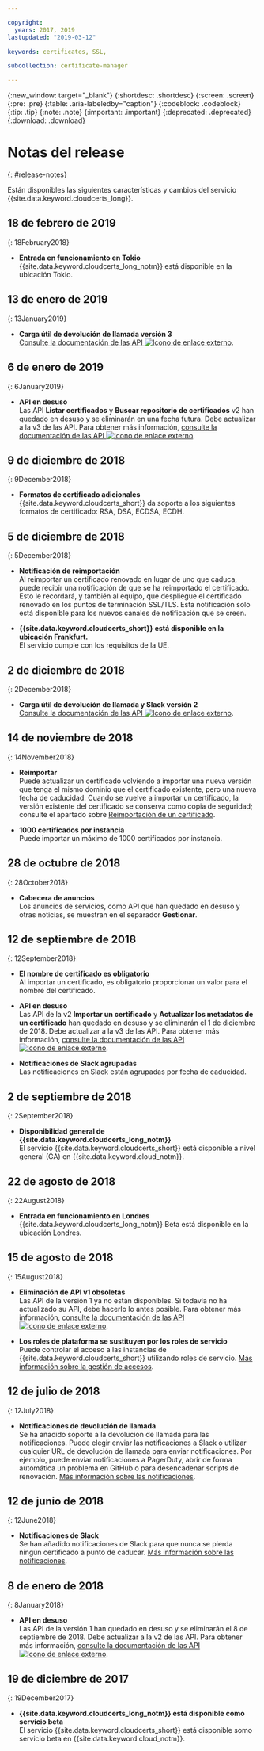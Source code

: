 ```yaml
---

copyright:
  years: 2017, 2019
lastupdated: "2019-03-12"

keywords: certificates, SSL, 

subcollection: certificate-manager

---
```


{:new_window: target="_blank"}
{:shortdesc: .shortdesc}
{:screen: .screen}
{:pre: .pre}
{:table: .aria-labeledby="caption"}
{:codeblock: .codeblock}
{:tip: .tip}
{:note: .note}
{:important: .important}
{:deprecated: .deprecated}
{:download: .download}

# Notas del release
{: #release-notes}

Están disponibles las siguientes características y cambios del servicio {{site.data.keyword.cloudcerts_long}}.

## 18 de febrero de 2019
{: 18February2018}

- **Entrada en funcionamiento en Tokio**  
  {{site.data.keyword.cloudcerts_long_notm}} está disponible en la ubicación Tokio.

## 13 de enero de 2019
{: 13January2019}
- **Carga útil de devolución de llamada versión 3**  
  [Consulte la documentación de las API ![Icono de enlace externo](../../icons/launch-glyph.svg "Icono de enlace externo")](https://cloud.ibm.com/apidocs/certificate-manager).

## 6 de enero de 2019
{: 6January2019}
- **API en desuso**  
  Las API **Listar certificados** y **Buscar repositorio de certificados** v2 han quedado en desuso y se eliminarán en una fecha futura. Debe actualizar a la v3 de las API. Para obtener más información, [consulte la documentación de las API ![Icono de enlace externo](../../icons/launch-glyph.svg "Icono de enlace externo")](https://cloud.ibm.com/apidocs/certificate-manager).

## 9 de diciembre de 2018
{: 9December2018}
- **Formatos de certificado adicionales**    
{{site.data.keyword.cloudcerts_short}} da soporte a los siguientes formatos de certificado: RSA, DSA, ECDSA, ECDH.

## 5 de diciembre de 2018
{: 5December2018}
- **Notificación de reimportación**    
Al reimportar un certificado renovado en lugar de uno que caduca, puede recibir una notificación de que se ha reimportado el certificado. Esto le recordará, y también al equipo, que despliegue el certificado renovado en los puntos de terminación SSL/TLS. Esta notificación solo está disponible para los nuevos canales de notificación que se creen.

- **{{site.data.keyword.cloudcerts_short}} está disponible en la ubicación Frankfurt.**     
El servicio cumple con los requisitos de la UE.

## 2 de diciembre de 2018
{: 2December2018}
- **Carga útil de devolución de llamada y Slack versión 2**  
  [Consulte la documentación de las API ![Icono de enlace externo](../../icons/launch-glyph.svg "Icono de enlace externo")](https://cloud.ibm.com/apidocs/certificate-manager).

## 14 de noviembre de 2018
{: 14November2018}

- **Reimportar**  
  Puede actualizar un certificado volviendo a importar una nueva versión que tenga el mismo dominio que el certificado existente, pero una nueva fecha de caducidad. Cuando se vuelve a importar un certificado, la versión existente del certificado se conserva como copia de seguridad; consulte el apartado sobre [Reimportación de un certificado](/docs/services/certificate-manager?topic=certificate-manager-managing-certificates-from-the-dashboard#reimport-certificate).

- **1000 certificados por instancia**  
  Puede importar un máximo de 1000 certificados por instancia.

## 28 de octubre de 2018
{: 28October2018}

- **Cabecera de anuncios**  
  Los anuncios de servicios, como API que han quedado en desuso y otras noticias, se muestran en el separador **Gestionar**.

## 12 de septiembre de 2018
{: 12September2018}

- **El nombre de certificado es obligatorio**  
  Al importar un certificado, es obligatorio proporcionar un valor para el nombre del certificado.  

- **API en desuso**  
  Las API de la v2 **Importar un certificado** y **Actualizar los metadatos de un certificado** han quedado en desuso y se eliminarán el 1 de diciembre de 2018. Debe actualizar a la v3 de las API. Para obtener más información, [consulte la documentación de las API ![Icono de enlace externo](../../icons/launch-glyph.svg "Icono de enlace externo")](https://cloud.ibm.com/apidocs/certificate-manager).

- **Notificaciones de Slack agrupadas**  
  Las notificaciones en Slack están agrupadas por fecha de caducidad.

## 2 de septiembre de 2018
{: 2September2018}

- **Disponibilidad general de {{site.data.keyword.cloudcerts_long_notm}}**  
  El servicio {{site.data.keyword.cloudcerts_short}} está disponible a nivel general (GA) en {{site.data.keyword.cloud_notm}}.

## 22 de agosto de 2018
{: 22August2018}

- **Entrada en funcionamiento en Londres**  
  {{site.data.keyword.cloudcerts_long_notm}} Beta está disponible en la ubicación Londres.

## 15 de agosto de 2018
{: 15August2018}

- **Eliminación de API v1 obsoletas**  
  Las API de la versión 1 ya no están disponibles. Si todavía no ha actualizado su API, debe hacerlo lo antes posible. Para obtener más información, [consulte la documentación de las API ![Icono de enlace externo](../../icons/launch-glyph.svg "Icono de enlace externo")](https://cloud.ibm.com/apidocs/).

- **Los roles de plataforma se sustituyen por los roles de servicio**  
  Puede controlar el acceso a las instancias de {{site.data.keyword.cloudcerts_short}} utilizando roles de servicio. [Más información sobre la gestión de accesos](/docs/services/certificate-manager?topic=certificate-manager-managing-service-access-roles#managing-service-access-roles).

## 12 de julio de 2018
{: 12July2018}

- **Notificaciones de devolución de llamada**  
  Se ha añadido soporte a la devolución de llamada para las notificaciones. Puede elegir enviar las notificaciones a Slack o utilizar cualquier URL de devolución de llamada para enviar notificaciones. Por ejemplo, puede enviar notificaciones a PagerDuty, abrir de forma automática un problema en GitHub o para desencadenar scripts de renovación. [Más información sobre las notificaciones](/docs/services/certificate-manager?topic=certificate-manager-configuring-notifications#callback).

## 12 de junio de 2018
{: 12June2018}

- **Notificaciones de Slack**  
  Se han añadido notificaciones de Slack para que nunca se pierda ningún certificado a punto de caducar. [Más información sobre las notificaciones](/docs/services/certificate-manager?topic=certificate-manager-configuring-notifications#setup-callback).

## 8 de enero de 2018
{: 8January2018}

- **API en desuso**  
  Las API de la versión 1 han quedado en desuso y se eliminarán el 8 de septiembre de 2018. Debe actualizar a la v2 de las API. Para obtener más información, [consulte la documentación de las API ![Icono de enlace externo](../../icons/launch-glyph.svg "Icono de enlace externo")](https://cloud.ibm.com/apidocs/certificate-manager).

## 19 de diciembre de 2017
{: 19December2017}

- **{{site.data.keyword.cloudcerts_long_notm}} está disponible como servicio beta**  
  El servicio {{site.data.keyword.cloudcerts_short}} está disponible somo servicio beta en {{site.data.keyword.cloud_notm}}.
